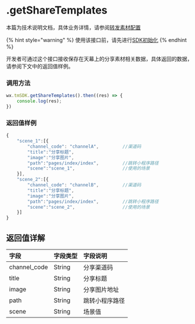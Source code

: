 # .getShareTemplates

本篇为技术说明文档，具体业务详情，请参阅[转发素材配置](../../main-features/sharing-management.md)

{% hint style="warning" %}
使用该接口前，请先进行[SDK初始化](../../../selling/dev-guide/initialization.md)
{% endhint %}

开发者可通过这个接口接收保存在天幕上的分享素材相关数据，具体返回的数据，请参阅下文中的返回值样例。

### **调用方法**

```javascript
wx.tmSDK.getShareTemplates().then((res) => {
    console.log(res);
})
```

### **返回值样例**

```javascript
{
    "scene_1":[{
        "channel_code": "channelA",         //渠道码
        "title":"分享标题",
        "image":"分享图片",
        "path":"pages/index/index",         //跳转小程序路径
        "scene":"scene_1",                  //使用的场景
    }],
    "scene_2":[{
        "channel_code": "channelB",         //渠道码
        "title":"分享标题",
        "image":"分享图片",
        "path":"pages/index/index",         //跳转小程序路径
        "scene":"scene_2",                  //使用的场景
    }]
}
```

## **返回值详解**

| 字段 | 字段类型 | 字段说明 |
| :--- | :--- | :--- |
| channel\_code | String | 分享渠道码 |
| title | String | 分享标题 |
| image | String | 分享图片地址 |
| path | String | 跳转小程序路径 |
| scene | String | 场景值 |

